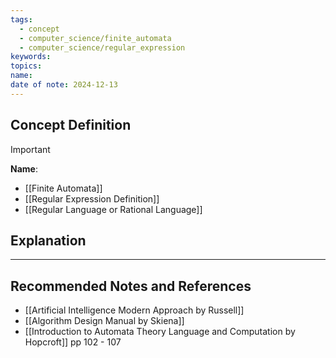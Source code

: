 ```yaml
---
tags:
  - concept
  - computer_science/finite_automata
  - computer_science/regular_expression
keywords: 
topics: 
name: 
date of note: 2024-12-13
---
```


## Concept Definition

>[!important]
>**Name**: 



- [[Finite Automata]]
- [[Regular Expression Definition]]
- [[Regular Language or Rational Language]]

## Explanation





-----------
##  Recommended Notes and References





- [[Artificial Intelligence Modern Approach by Russell]]
- [[Algorithm Design Manual by Skiena]] 
- [[Introduction to Automata Theory Language and Computation by Hopcroft]] pp 102 - 107